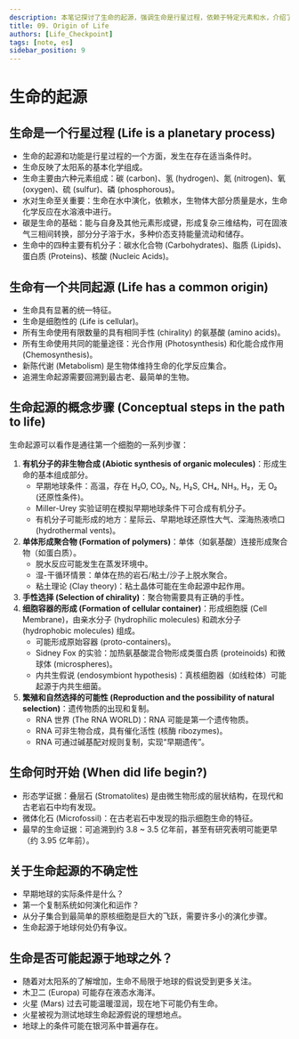 ```yaml
---
description: 本笔记探讨了生命的起源，强调生命是行星过程，依赖于特定元素和水，介绍了生命共同起源的证据和从有机分子到细胞的演化步骤（包括 RNA 世界假说），讨论了生命开始的时间证据，并提及了生命起源的不确定性及地外生命的可能性。
title: 09. Origin of Life
authors: [Life_Checkpoint]
tags: [note, es]
sidebar_position: 9
---
```

# 生命的起源

## 生命是一个行星过程 (Life is a planetary process)

*   生命的起源和功能是行星过程的一个方面，发生在存在适当条件时。
*   生命反映了太阳系的基本化学组成。
*   生命主要由六种元素组成：碳 (carbon)、氢 (hydrogen)、氮 (nitrogen)、氧 (oxygen)、硫 (sulfur)、磷 (phosphorous)。
*   水对生命至关重要：生命在水中演化，依赖水，生物体大部分质量是水，生命化学反应在水溶液中进行。
*   碳是生命的基础：能与自身及其他元素形成键，形成复杂三维结构，可在固液气三相间转换，部分分子溶于水，多种价态支持能量流动和储存。
*   生命中的四种主要有机分子：碳水化合物 (Carbohydrates)、脂质 (Lipids)、蛋白质 (Proteins)、核酸 (Nucleic Acids)。

## 生命有一个共同起源 (Life has a common origin)

*   生命具有显著的统一特征。
*   生命是细胞性的 (Life is cellular)。
*   所有生命使用有限数量的具有相同手性 (chirality) 的氨基酸 (amino acids)。
*   所有生命使用共同的能量途径：光合作用 (Photosynthesis) 和化能合成作用 (Chemosynthesis)。
*   新陈代谢 (Metabolism) 是生物体维持生命的化学反应集合。
*   追溯生命起源需要回溯到最古老、最简单的生物。

## 生命起源的概念步骤 (Conceptual steps in the path to life)

生命起源可以看作是通往第一个细胞的一系列步骤：

1.  **有机分子的非生物合成 (Abiotic synthesis of organic molecules)**：形成生命的基本组成部分。
    *   早期地球条件：高温，存在 H₂O, CO₂, N₂, H₂S, CH₄, NH₃, H₂，无 O₂ (还原性条件)。
    *   Miller-Urey 实验证明在模拟早期地球条件下可合成有机分子。
    *   有机分子可能形成的地方：星际云、早期地球还原性大气、深海热液喷口 (hydrothermal vents)。
2.  **单体形成聚合物 (Formation of polymers)**：单体（如氨基酸）连接形成聚合物（如蛋白质）。
    *   脱水反应可能发生在蒸发环境中。
    *   湿-干循环情景：单体在热的岩石/粘土/沙子上脱水聚合。
    *   粘土理论 (Clay theory)：粘土晶体可能在生命起源中起作用。
3.  **手性选择 (Selection of chirality)**：聚合物需要具有正确的手性。
4.  **细胞容器的形成 (Formation of cellular container)**：形成细胞膜 (Cell Membrane)，由亲水分子 (hydrophilic molecules) 和疏水分子 (hydrophobic molecules) 组成。
    *   可能形成原始容器 (proto-containers)。
    *   Sidney Fox 的实验：加热氨基酸混合物形成类蛋白质 (proteinoids) 和微球体 (microspheres)。
    *   内共生假说 (endosymbiont hypothesis)：真核细胞器（如线粒体）可能起源于内共生细菌。
5.  **繁殖和自然选择的可能性 (Reproduction and the possibility of natural selection)**：遗传物质的出现和复制。
    *   RNA 世界 (The RNA WORLD)：RNA 可能是第一个遗传物质。
    *   RNA 可非生物合成，具有催化活性 (核酶 ribozymes)。
    *   RNA 可通过碱基配对规则复制，实现“早期遗传”。

## 生命何时开始 (When did life begin?)

*   形态学证据：叠层石 (Stromatolites) 是由微生物形成的层状结构，在现代和古老岩石中均有发现。
*   微体化石 (Microfossil)：在古老岩石中发现的指示细胞生命的特征。
*   最早的生命证据：可追溯到约 3.8 ~ 3.5 亿年前，甚至有研究表明可能更早（约 3.95 亿年前）。

## 关于生命起源的不确定性

*   早期地球的实际条件是什么？
*   第一个复制系统如何演化和运作？
*   从分子集合到最简单的原核细胞是巨大的飞跃，需要许多小的演化步骤。
*   生命起源于地球何处仍有争议。

## 生命是否可能起源于地球之外？

*   随着对太阳系的了解增加，生命不局限于地球的假说受到更多关注。
*   木卫二 (Europa) 可能存在液态水海洋。
*   火星 (Mars) 过去可能温暖湿润，现在地下可能仍有生命。
*   火星被视为测试地球生命起源假说的理想地点。
*   地球上的条件可能在银河系中普遍存在。